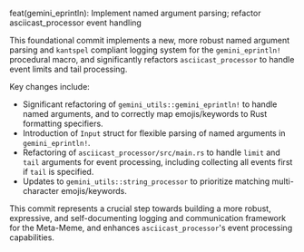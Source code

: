 feat(gemini_eprintln): Implement named argument parsing; refactor asciicast_processor event handling

This foundational commit implements a new, more robust named argument parsing and `kantspel` compliant logging system for the `gemini_eprintln!` procedural macro, and significantly refactors `asciicast_processor` to handle event limits and tail processing.

Key changes include:
- Significant refactoring of `gemini_utils::gemini_eprintln!` to handle named arguments, and to correctly map emojis/keywords to Rust formatting specifiers.
- Introduction of `Input` struct for flexible parsing of named arguments in `gemini_eprintln!`.
- Refactoring of `asciicast_processor/src/main.rs` to handle `limit` and `tail` arguments for event processing, including collecting all events first if `tail` is specified.
- Updates to `gemini_utils::string_processor` to prioritize matching multi-character emojis/keywords.

This commit represents a crucial step towards building a more robust, expressive, and self-documenting logging and communication framework for the Meta-Meme, and enhances `asciicast_processor`'s event processing capabilities.